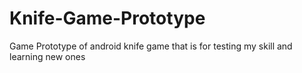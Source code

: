 # Knife-Game-Prototype
Game Prototype of android knife game that is for testing my skill and learning new ones
